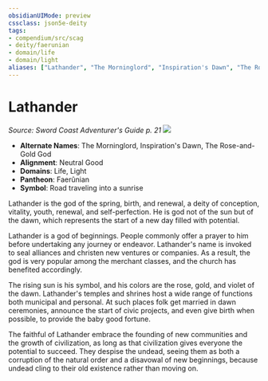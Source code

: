 ```yaml
---
obsidianUIMode: preview
cssclass: json5e-deity
tags:
- compendium/src/scag
- deity/faerunian
- domain/life
- domain/light
aliases: ["Lathander", "The Morninglord", "Inspiration's Dawn", "The Rose-and-Gold God"]
---
```

# Lathander
*Source: Sword Coast Adventurer's Guide p. 21* 
![](/compendium/deities/img/symbol-of-lathander.jpg#symbol)

- **Alternate Names**: The Morninglord, Inspiration's Dawn, The Rose-and-Gold God
- **Alignment**: Neutral Good
- **Domains**: Life, Light
- **Pantheon**: Faerûnian
- **Symbol**: Road traveling into a sunrise

Lathander is the god of the spring, birth, and renewal, a deity of conception, vitality, youth, renewal, and self-perfection. He is god not of the sun but of the dawn, which represents the start of a new day filled with potential.

Lathander is a god of beginnings. People commonly offer a prayer to him before undertaking any journey or endeavor. Lathander's name is invoked to seal alliances and christen new ventures or companies. As a result, the god is very popular among the merchant classes, and the church has benefited accordingly.

The rising sun is his symbol, and his colors are the rose, gold, and violet of the dawn. Lathander's temples and shrines host a wide range of functions both municipal and personal. At such places folk get married in dawn ceremonies, announce the start of civic projects, and even give birth when possible, to provide the baby good fortune.

The faithful of Lathander embrace the founding of new communities and the growth of civilization, as long as that civilization gives everyone the potential to succeed. They despise the undead, seeing them as both a corruption of the natural order and a disavowal of new beginnings, because undead cling to their old existence rather than moving on.